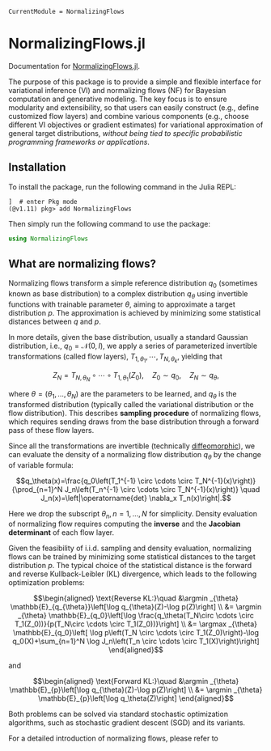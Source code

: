 ```@meta
CurrentModule = NormalizingFlows
```

# NormalizingFlows.jl

Documentation for [NormalizingFlows.jl](https://github.com/TuringLang/NormalizingFlows.jl).


The purpose of this package is to provide a simple and flexible interface for 
variational inference (VI) and normalizing flows (NF) for Bayesian computation and generative modeling.
The key focus is to ensure modularity and extensibility, so that users can easily 
construct (e.g., define customized flow layers) and combine various components 
(e.g., choose different VI objectives or gradient estimates) 
for variational approximation of general target distributions, 
*without being tied to specific probabilistic programming frameworks or applications*. 

## Installation
To install the package, run the following command in the Julia REPL:
```
]  # enter Pkg mode
(@v1.11) pkg> add NormalizingFlows
```
Then simply run the following command to use the package:
```julia
using NormalizingFlows
```

## What are normalizing flows?

Normalizing flows transform a simple reference distribution $q_0$ (sometimes known as base distribution) to 
a complex distribution $q_\theta$ using invertible functions with trainable parameter $\theta$, aiming to approximate a target distribution $p$.
The approximation is achieved by minimizing some statistical distances between $q$ and $p$.

In more details, given the base distribution, usually a standard Gaussian distribution, i.e., $q_0 = \mathcal{N}(0, I)$,
we apply a series of parameterized invertible transformations (called flow layers), $T_{1, \theta_1}, \cdots, T_{N, \theta_k}$, yielding that
```math
Z_N = T_{N, \theta_N} \circ \cdots \circ T_{1, \theta_1} (Z_0) , \quad Z_0 \sim q_0,\quad  Z_N \sim q_{\theta}, 
```
where $\theta = (\theta_1, \dots, \theta_N)$ are the parameters to be learned,
and $q_{\theta}$ is the transformed distribution (typically called the
variational distribution or the flow distribution). 
This describes **sampling procedure** of normalizing flows, which requires
sending draws from the base distribution through a forward pass of these flow layers.

Since all the transformations are invertible (technically [diffeomorphic](https://en.wikipedia.org/wiki/Diffeomorphism)), 
we can evaluate the density of a normalizing flow distribution $q_{\theta}$ by the change of variable formula: 
```math
q_\theta(x)=\frac{q_0\left(T_1^{-1} \circ \cdots \circ
T_N^{-1}(x)\right)}{\prod_{n=1}^N J_n\left(T_n^{-1} \circ \cdots \circ
T_N^{-1}(x)\right)} \quad J_n(x)=\left|\operatorname{det} \nabla_x
T_n(x)\right|.
```
Here we drop the subscript $\theta_n, n = 1, \dots, N$ for simplicity. 
Density evaluation of normalizing flow requires computing the **inverse** and the
**Jacobian determinant** of each flow layer.

Given the feasibility of i.i.d. sampling and density evaluation, normalizing
flows can be trained by minimizing some statistical distances to the target
distribution $p$. The typical choice of the statistical distance is the forward
and reverse Kullback-Leibler (KL) divergence, which leads to the following
optimization problems:
```math
\begin{aligned}
\text{Reverse KL:}\quad
&\argmin _{\theta} \mathbb{E}_{q_{\theta}}\left[\log q_{\theta}(Z)-\log p(Z)\right] \\
&= \argmin _{\theta} \mathbb{E}_{q_0}\left[\log \frac{q_\theta(T_N\circ \cdots \circ T_1(Z_0))}{p(T_N\circ \cdots \circ T_1(Z_0))}\right] \\
&= \argmax _{\theta} \mathbb{E}_{q_0}\left[ \log p\left(T_N \circ \cdots \circ T_1(Z_0)\right)-\log q_0(X)+\sum_{n=1}^N \log J_n\left(T_n \circ \cdots \circ T_1(X)\right)\right]
\end{aligned}
```
and 
```math
\begin{aligned}
\text{Forward KL:}\quad
&\argmin _{\theta} \mathbb{E}_{p}\left[\log q_{\theta}(Z)-\log p(Z)\right] \\
&= \argmin _{\theta} \mathbb{E}_{p}\left[\log q_\theta(Z)\right] 
\end{aligned}
```
Both problems can be solved via standard stochastic optimization algorithms,
such as stochastic gradient descent (SGD) and its variants. 


For a detailed introduction of normalizing flows, please refer to
